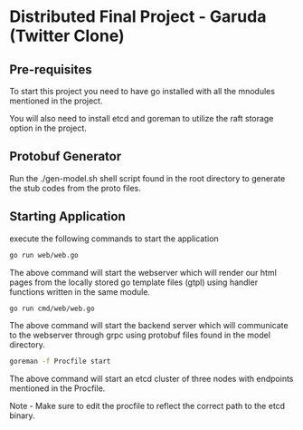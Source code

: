 # Distributed Final Project - Garuda (Twitter Clone)

## Pre-requisites

To start this project you need to have go installed with all the mnodules mentioned in the project.

You will also need to install etcd and goreman to utilize the raft storage option in the project. 

## Protobuf Generator

Run the ./gen-model.sh shell script found in the root directory to generate the stub codes from the proto files. 

## Starting Application

execute the following commands to start the application

```bash
go run web/web.go
```

The above command will start the webserver which will render our html pages from the locally stored go template files (gtpl) using handler functions written in the same module. 

```bash
go run cmd/web/web.go
```
The above command will start the backend server which will communicate to the webserver through grpc using protobuf files found in the model directory.   

```bash
goreman -f Procfile start
```
The above command will start an etcd cluster of three nodes with endpoints mentioned in the Procfile.

Note - Make sure to edit the procfile to reflect the correct path to the etcd binary. 

